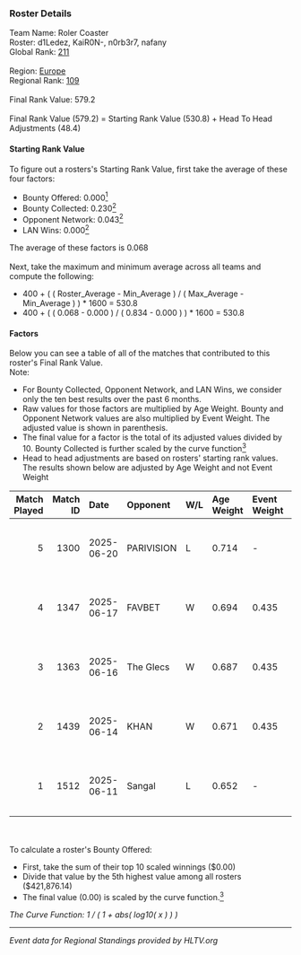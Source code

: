 ### Roster Details<br />
Team Name: Roler Coaster<br />
Roster: d1Ledez, KaiR0N-, n0rb3r7, nafany<br />
Global Rank: [211](../../standings_global_2025_09_01.md)<br />
<br />
Region: [Europe]( ../../standings_europe_2025_09_01.md)<br />
Regional Rank: [109]( ../../standings_europe_2025_09_01.md)<br />
<br />
Final Rank Value:  579.2<br />
<br />
Final Rank Value (579.2) = Starting Rank Value (530.8) + Head To Head Adjustments (48.4)<br />

#### Starting Rank Value<br />
To figure out a rosters's Starting Rank Value, first take the average of these four factors:<br />
- Bounty Offered: 0.000[<sup>1</sup>](#table2)
- Bounty Collected: 0.230[<sup>2</sup>](#table1)
- Opponent Network: 0.043[<sup>2</sup>](#table1)
- LAN Wins: 0.000[<sup>2</sup>](#table1)

The average of these factors is 0.068<br />
<br />
Next, take the maximum and minimum average across all teams and compute the following:<br />
- 400 + ( ( Roster_Average - Min_Average ) / ( Max_Average - Min_Average ) ) * 1600 = 530.8
- 400 + ( ( 0.068 - 0.000 ) / ( 0.834 - 0.000 ) ) * 1600 = 530.8


#### Factors<br />
Below you can see a table of all of the matches that contributed to this roster's Final Rank Value.<br />
Note:<br />

- For Bounty Collected, Opponent Network, and LAN Wins, we consider only the ten best results over the past 6 months.
- Raw values for those factors are multiplied by Age Weight. Bounty and Opponent Network values are also multiplied by Event Weight. The adjusted value is shown in parenthesis.
- The final value for a factor is the total of its adjusted values divided by 10. Bounty Collected is further scaled by the curve function[<sup>3</sup>](#curveFunction)
- Head to head adjustments are based on rosters' starting rank values. The results shown below are adjusted by Age Weight and not Event Weight
<span id="table1"></span><br />


| Match Played | Match ID | Date       | Opponent   | W/L | Age Weight | Event Weight | Bounty Collected | Opponent Network | LAN Wins  | H2H Adj. | Roster                                      |
| -: | -: | :- | :- | :- | :- | :- | :- | :- | :- | -: | :- |
|            5 |     1300 | 2025-06-20 | PARIVISION | L   | 0.714      | -            | -                | -                | -         |    -1.63 | d1Ledez, KaiR0N-, mo0N, n0rb3r7, nafany     |
|            4 |     1347 | 2025-06-17 | FAVBET     | W   | 0.694      | 0.435        | 0.005 (0.002)    | 0.497 (0.150)    | 0 (0.000) |    18.89 | ArtFr0st, d1Ledez, KaiR0N-, n0rb3r7, nafany |
|            3 |     1363 | 2025-06-16 | The Glecs  | W   | 0.687      | 0.435        | 0.001 (0.000)    | 0.337 (0.101)    | 0 (0.000) |    16.08 | ArtFr0st, d1Ledez, KaiR0N-, n0rb3r7, nafany |
|            2 |     1439 | 2025-06-14 | KHAN       | W   | 0.671      | 0.435        | 0.009 (0.003)    | 0.612 (0.179)    | 0 (0.000) |    16.56 | ArtFr0st, d1Ledez, KaiR0N-, n0rb3r7, nafany |
|            1 |     1512 | 2025-06-11 | Sangal     | L   | 0.652      | -            | -                | -                | -         |    -1.50 | ArtFr0st, d1Ledez, KaiR0N-, n0rb3r7, nafany |

<br />
<span id="table2"></span><br />
To calculate a roster's Bounty Offered:<br />

- First, take the sum of their top 10 scaled winnings ($0.00)
- Divide that value by the 5th highest value among all rosters ($421,876.14)
- The final value (0.00) is scaled by the curve function.[<sup>3</sup>](#curveFunction)

<span id="curveFunction"></span>_The Curve Function: 1 / ( 1 + abs( log10( x ) ) )_<br />

---
_Event data for Regional Standings provided by HLTV.org_<br />
